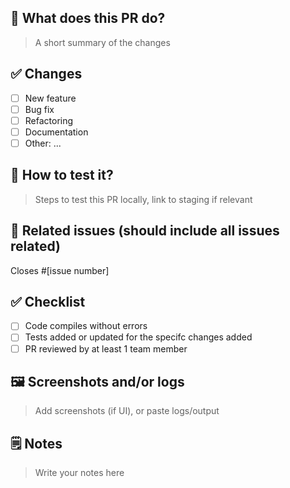 ## 📌 What does this PR do?

> A short summary of the changes

## ✅ Changes
- [ ] New feature
- [ ] Bug fix
- [ ] Refactoring
- [ ] Documentation
- [ ] Other: ...

## 🧪 How to test it?
> Steps to test this PR locally, link to staging if relevant

## 📎 Related issues (should include all issues related)
Closes #[issue number]

## ✅ Checklist
- [ ] Code compiles without errors
- [ ] Tests added or updated for the specifc changes added
- [ ] PR reviewed by at least 1 team member

## 🖼 Screenshots and/or logs
> Add screenshots (if UI), or paste logs/output

## 🗒️ Notes
> Write your notes here

